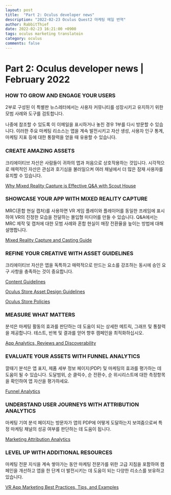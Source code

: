```yaml
---
layout: post
title:  "Part 2: Oculus developer news"
description: "2022-02-23 Oculus Quest2 마케팅 메일 번역"
author: RabbitThief
date: 2022-02-23 16:21:00 +0900
tags: oculus marketing translatoin 
category: oculus
comments: false
---	
```




# Part 2: Oculus developer news | February 2022

### HOW TO GROW AND ENGAGE YOUR USERS

2부로 구성된 이 특별판 뉴스레터에서는 사용자 커뮤니티를 성장시키고 유지하기 위한 모범 사례와 도구를 검토합니다.

나중에 참조할 수 있도록 이 이메일을 표시하거나 놓친 경우 1부를 다시 방문할 수 있습니다. 이러한 주요 마케팅 리소스는 앱을 계속 발전시키고 자산 생성, 사용자 인구 통계, 마케팅 지표 등에 대한 통찰력을 얻을 때 유용할 수 있습니다.

### CREATE AMAZING ASSETS

크리에이티브 자산은 사람들이 귀하의 앱과 처음으로 상호작용하는 것입니다. 시각적으로 매력적인 자산은 관심과 호기심을 불러일으켜 여러 채널에서 더 많은 잠재 사용자를 유치할 수 있습니다.

[Why Mixed Reality Capture is Effective Q&A with Scout House](https://developer.oculus.com/blog/why-mixed-reality-capture-is-effective-qa-with-scout-house/?utm_source=email&utm_medium=crm&utm_campaign=31514&utm_term=P0&utm_content=C2&utm_emailname=developer-newsletter-part2-february22_global_v1_marketing&utm_funnel=CONS&utm_placement=M1)

### SHOWCASE YOUR APP WITH MIXED REALITY CAPTURE

MRC(혼합 현실 캡처)를 사용하면 VR 게임 플레이와 플레이어를 동일한 프레임에 표시하여 VR의 진정한 모습을 전달하는 몰입형 미디어를 만들 수 있습니다. Q&A에서는 MRC 제작 및 캡처에 대한 모범 사례와 혼합 현실이 매장 전환율을 높이는 방법에 대해 설명합니다.

[Mixed Reality Capture and Casting Guide](https://developer.oculus.com/resources/mixed-reality-capture-and-casting/?utm_source=email&utm_medium=crm&utm_campaign=31514&utm_term=P0&utm_content=C2&utm_emailname=developer-newsletter-part2-february22_global_v1_marketing&utm_funnel=CONS&utm_placement=M1)

### REFINE YOUR CREATIVE WITH ASSET GUIDELINES

크리에이티브 자산은 앱을 독특하고 매력적으로 만드는 요소를 강조하는 동시에 승인 요구 사항을 충족하는 것이 중요합니다.

[Content Guidelines](https://developer.oculus.com/policy/content-guidelines/?utm_source=email&utm_medium=crm&utm_campaign=31514&utm_term=P0&utm_content=C2&utm_emailname=developer-newsletter-part2-february22_global_v1_marketing&utm_funnel=CONS&utm_placement=M1)

[Oculus Store Asset Design Guidelines](https://developer.oculus.com/resources/asset-guidelines/?utm_source=email&utm_medium=crm&utm_campaign=31514&utm_term=P0&utm_content=C2&utm_emailname=developer-newsletter-part2-february22_global_v1_marketing&utm_funnel=CONS&utm_placement=M1)

[Oculus Store Policies](https://developer.oculus.com/policy/store-policies/?utm_source=email&utm_medium=crm&utm_campaign=31514&utm_term=P0&utm_content=C2&utm_emailname=developer-newsletter-part2-february22_global_v1_marketing&utm_funnel=CONS&utm_placement=M1#store-marketing-materials)

### MEASURE WHAT MATTERS

분석은 마케팅 활동의 효과를 판단하는 데 도움이 되는 상세한 메트릭, 그래프 및 통찰력을 제공합니다. 테스트, 반복 및 결과를 얻어 향후 캠페인을 최적화하십시오.

[App Analytics, Reviews and Discoverability](https://developer.oculus.com/resources/publish-monitor/?utm_source=email&utm_medium=crm&utm_campaign=31514&utm_term=P0&utm_content=C2&utm_emailname=developer-newsletter-part2-february22_global_v1_marketing&utm_funnel=CONS&utm_placement=M1)

### EVALUATE YOUR ASSETS WITH FUNNEL ANALYTICS

깔때기 분석은 앱 표지, 제품 세부 정보 페이지(PDP) 및 마케팅의 효과를 평가하는 데 도움이 될 수 있습니다. 도달범위, 순 클릭수, 순 전환수, 순 위시리스트에 대한 측정항목을 확인하여 앱 자산을 평가하세요.

[Funnel Analytics](https://developer.oculus.com/resources/publish-funnel-analytics/?utm_source=email&utm_medium=crm&utm_campaign=31514&utm_term=P0&utm_content=C2&utm_emailname=developer-newsletter-part2-february22_global_v1_marketing&utm_funnel=CONS&utm_placement=M1)

### UNDERSTAND USER JOURNEYS WITH ATTRIBUTION ANALYTICS

마케팅 기여 분석 페이지는 방문자가 앱의 PDP에 어떻게 도달하는지 보여줌으로써 특정 마케팅 채널의 성공 여부를 판단하는 데 도움이 됩니다.

[Marketing Attribution Analytics](https://developer.oculus.com/resources/publish-marketing-analytics/?utm_source=email&utm_medium=crm&utm_campaign=31514&utm_term=P0&utm_content=C2&utm_emailname=developer-newsletter-part2-february22_global_v1_marketing&utm_funnel=CONS&utm_placement=M1)

### LEVEL UP WITH ADDITIONAL RESOURCES

마케팅 전문 지식을 계속 쌓아가는 동안 마케팅 전문가를 위한 고급 지침을 포함하여 캠페인을 개선하고 앱을 한 단계 더 발전시키는 데 도움이 되는 다양한 리소스를 보유하고 있습니다.

[VR App Marketing Best Practices, Tips, and Examples](https://developer.oculus.com/resources/vr-marketing-best-practices/?utm_source=email&utm_medium=crm&utm_campaign=31514&utm_term=P0&utm_content=C2&utm_emailname=developer-newsletter-part2-february22_global_v1_marketing&utm_funnel=CONS&utm_placement=M1)